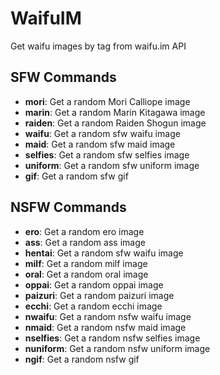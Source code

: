 # WaifuIM
Get waifu images by tag from waifu.im API

## SFW Commands


- **mori**: Get a random Mori Calliope image
- **marin**: Get a random Marin Kitagawa image
- **raiden**: Get a random Raiden Shogun image
- **waifu**: Get a random sfw waifu image
- **maid**: Get a random sfw maid image
- **selfies**: Get a random sfw selfies image
- **uniform**: Get a random sfw uniform image
- **gif**: Get a random sfw gif

## NSFW Commands

- **ero**: Get a random ero image
- **ass**: Get a random ass image
- **hentai**: Get a random sfw waifu image
- **milf**: Get a random milf image
- **oral**: Get a random oral image
- **oppai**: Get a random oppai image
- **paizuri**: Get a random paizuri image
- **ecchi**: Get a random ecchi image
- **nwaifu**: Get a random nsfw waifu image
- **nmaid**: Get a random nsfw maid image
- **nselfies**: Get a random nsfw selfies image
- **nuniform**: Get a random nsfw uniform image
- **ngif**: Get a random nsfw gif